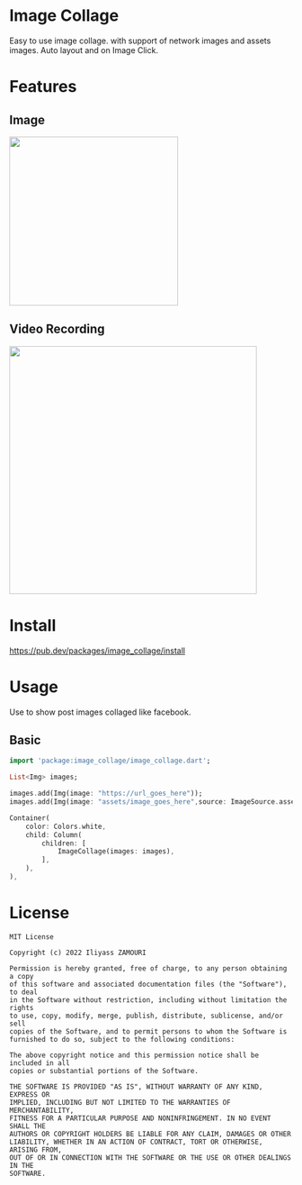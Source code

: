 # Image Collage

Easy to use image collage.
with support of network images and assets images.
Auto layout and on Image Click. 

# Features

## Image

<img src="https://raw.githubusercontent.com/iliyass-zamouri/image_collage/main/images/screenshot.png" width="300" />

## Video Recording

<img src="https://raw.githubusercontent.com/iliyass-zamouri/image_collage/main/images/screenrecord.gif" height="440" />  

# Install

https://pub.dev/packages/image_collage/install

# Usage

Use to show post images collaged like facebook.

## Basic

```dart
import 'package:image_collage/image_collage.dart';

List<Img> images;

images.add(Img(image: "https://url_goes_here"));
images.add(Img(image: "assets/image_goes_here",source: ImageSource.assets));

Container(
    color: Colors.white,
    child: Column(
        children: [
            ImageCollage(images: images),
        ],
    ),
),
```

<!-- ## Customized

```
``` -->

<!-- # Contributing

1. Fork it
2. Create your feature branch (git checkout -b new_feature_branch)
3. Commit your changes (git commit -am 'Add some feature')
4. Push to the branch (git push origin new_feature_branch)
5. Create new Pull Request -->

# License

```
MIT License

Copyright (c) 2022 Iliyass ZAMOURI

Permission is hereby granted, free of charge, to any person obtaining a copy
of this software and associated documentation files (the "Software"), to deal
in the Software without restriction, including without limitation the rights
to use, copy, modify, merge, publish, distribute, sublicense, and/or sell
copies of the Software, and to permit persons to whom the Software is
furnished to do so, subject to the following conditions:

The above copyright notice and this permission notice shall be included in all
copies or substantial portions of the Software.

THE SOFTWARE IS PROVIDED "AS IS", WITHOUT WARRANTY OF ANY KIND, EXPRESS OR
IMPLIED, INCLUDING BUT NOT LIMITED TO THE WARRANTIES OF MERCHANTABILITY,
FITNESS FOR A PARTICULAR PURPOSE AND NONINFRINGEMENT. IN NO EVENT SHALL THE
AUTHORS OR COPYRIGHT HOLDERS BE LIABLE FOR ANY CLAIM, DAMAGES OR OTHER
LIABILITY, WHETHER IN AN ACTION OF CONTRACT, TORT OR OTHERWISE, ARISING FROM,
OUT OF OR IN CONNECTION WITH THE SOFTWARE OR THE USE OR OTHER DEALINGS IN THE
SOFTWARE.
```
